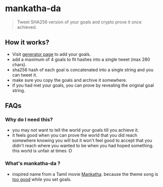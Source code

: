# mankatha-da

> Tweet SHA256 version of your goals and crypto prove it once achieved.

## How it works?

- Visit [generator page](http://5hanth.github.io/mankatha-da) to add your goals. 
- add a maximum of 4 goals to fit hashes into a single tweet (max 280 chars).
- sha256 hash of each goal is concatenated into a single string and you can tweet it.
- make sure you copy the goals and archive it somewhere.
- if you had met your goals, you can prove by revealing the original goal string.

## FAQs

### Why do I need this?
- you may not want to tell the world your goals till you achieve it.
- it feels good when you can prove the world that you did reach somewhere knowing you will but it won't feel good to accept that you didn't reach where you wanted to be when you had hoped something. this world is unfair at times :D

### What's mankatha-da ?
- inspired name from a Tamil movie [Mankatha](https://en.wikipedia.org/wiki/Mankatha). because the theme song is [too good](https://www.youtube.com/watch?v=S0KoN84aQfI) while you set goals.